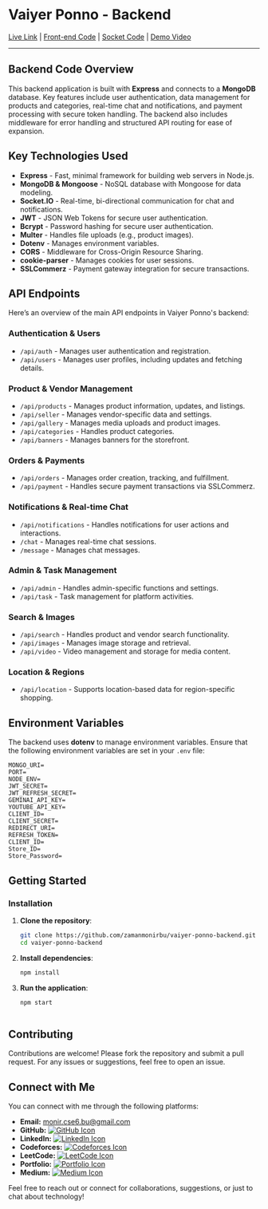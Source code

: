 # Vaiyer Ponno - Backend

[Live Link](https://vaiyer-ponno-client.vercel.app/) |  [Front-end Code](https://github.com/zamanmonirbu/vaiyer-ponno-client.git) |
 [Socket Code](https://github.com/zamanmonirbu/vaiyer-ponno-socket) |
[Demo Video](https://demo-video-link.com)


---

## Backend Code Overview

This backend application is built with **Express** and connects to a **MongoDB** database. Key features include user authentication, data management for products and categories, real-time chat and notifications, and payment processing with secure token handling. The backend also includes middleware for error handling and structured API routing for ease of expansion.

## Key Technologies Used

- **Express** - Fast, minimal framework for building web servers in Node.js.
- **MongoDB & Mongoose** - NoSQL database with Mongoose for data modeling.
- **Socket.IO** - Real-time, bi-directional communication for chat and notifications.
- **JWT** - JSON Web Tokens for secure user authentication.
- **Bcrypt** - Password hashing for secure user authentication.
- **Multer** - Handles file uploads (e.g., product images).
- **Dotenv** - Manages environment variables.
- **CORS** - Middleware for Cross-Origin Resource Sharing.
- **cookie-parser** - Manages cookies for user sessions.
- **SSLCommerz** - Payment gateway integration for secure transactions.

## API Endpoints

Here’s an overview of the main API endpoints in Vaiyer Ponno's backend:

### Authentication & Users
- `/api/auth` - Manages user authentication and registration.
- `/api/users` - Manages user profiles, including updates and fetching details.

### Product & Vendor Management
- `/api/products` - Manages product information, updates, and listings.
- `/api/seller` - Manages vendor-specific data and settings.
- `/api/gallery` - Manages media uploads and product images.
- `/api/categories` - Handles product categories.
- `/api/banners` - Manages banners for the storefront.
  
### Orders & Payments
- `/api/orders` - Manages order creation, tracking, and fulfillment.
- `/api/payment` - Handles secure payment transactions via SSLCommerz.

### Notifications & Real-time Chat
- `/api/notifications` - Handles notifications for user actions and interactions.
- `/chat` - Manages real-time chat sessions.
- `/message` - Manages chat messages.

### Admin & Task Management
- `/api/admin` - Handles admin-specific functions and settings.
- `/api/task` - Task management for platform activities.

### Search & Images
- `/api/search` - Handles product and vendor search functionality.
- `/api/images` - Manages image storage and retrieval.
- `/api/video` - Video management and storage for media content.

### Location & Regions
- `/api/location` - Supports location-based data for region-specific shopping.

## Environment Variables

The backend uses **dotenv** to manage environment variables. Ensure that the following environment variables are set in your `.env` file:

```env
MONGO_URI=
PORT=
NODE_ENV=
JWT_SECRET=
JWT_REFRESH_SECRET=
GEMINAI_API_KEY=
YOUTUBE_API_KEY=
CLIENT_ID=
CLIENT_SECRET=
REDIRECT_URI=
REFRESH_TOKEN=
CLIENT_ID=
Store_ID=
Store_Password=
```


## Getting Started

### Installation

1. **Clone the repository**:
    ```bash
    git clone https://github.com/zamanmonirbu/vaiyer-ponno-backend.git
    cd vaiyer-ponno-backend
    ```

2. **Install dependencies**:
    ```bash
    npm install
    ````

4. **Run the application**:
    ```bash
    npm start



## Contributing

Contributions are welcome! Please fork the repository and submit a pull request. For any issues or suggestions, feel free to open an issue.

## Connect with Me

You can connect with me through the following platforms:

- **Email:** [monir.cse6.bu@gmail.com](mailto:monir.cse6.bu@gmail.com)
- **GitHub:** [![GitHub Icon](https://img.shields.io/badge/GitHub-100000?style=for-the-badge&logo=github&logoColor=white)](https://github.com/zamanmonirbu)
- **LinkedIn:** [![LinkedIn Icon](https://img.shields.io/badge/LinkedIn-0077B5?style=for-the-badge&logo=linkedin&logoColor=white)](https://www.linkedin.com/in/mdmoniruzzamanbu/)
- **Codeforces:** [![Codeforces Icon](https://img.shields.io/badge/Codeforces-00FF00?style=for-the-badge&logo=codeforces&logoColor=white)](https://codeforces.com/profile/ZaMo)
- **LeetCode:** [![LeetCode Icon](https://img.shields.io/badge/LeetCode-FFA116?style=for-the-badge&logo=leetcode&logoColor=white)](https://leetcode.com/u/moniruzzamancse6/)
- **Portfolio:** [![Portfolio Icon](https://img.shields.io/badge/Portfolio-000000?style=for-the-badge&logo=codeforces&logoColor=white)](https://moniruzzamanbu.netlify.app/)
- **Medium:** [![Medium Icon](https://img.shields.io/badge/Medium-12100E?style=for-the-badge&logo=medium&logoColor=white)](https://medium.com/@zamanmonirbu)

Feel free to reach out or connect for collaborations, suggestions, or just to chat about technology!

